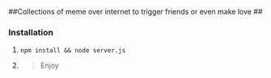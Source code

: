 ##Collections of meme over internet to trigger friends or even make love ##

### Installation ###
1. `npm install && node server.js`
2. > Enjoy